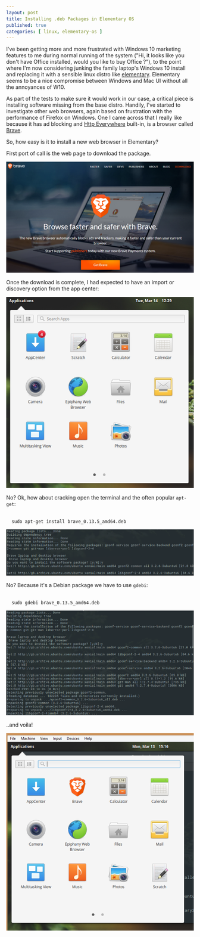 ```yaml
---
layout: post
title: Installing .deb Packages in Elementary OS
published: true
categories: [ linux, elementary-os ]
---
```


I've been getting more and more frustrated with Windows 10 marketing features to me during
normal running of the system ("Hi, it looks like you don't have Office installed, would
you like to buy Office ?"), to the point where I'm now considering junking the family
laptop's Windows 10 install and replacing it with a sensible linux distro
like <a href="https://elementary.io">elementary</a>. Elementary seems to be a nice
compromise between Windows and Mac UI without all the annoyances of W10.

As part of the tests to make sure it would work in our case, a critical piece is
installing software missing from the base distro. Handily, I've started to investigate other
web browsers, again based on frustration with the performance of Firefox on Windows.
One I came across that I really like because it has ad blocking and <a href="https://www.eff.org/https-everywhere">Http Everywhere<a/>
built-in, is a browser called <a href="https://brave.com">Brave</a>.

So, how easy is it to install a new web browser in Elementary?

First port of call is the web page to download the package.

![brave](/img/posts/installing-package-in-elementary-os/brave-website.png)

Once the download is complete, I had expected to have an import or discovery
option from the app center:

![app center](/img/posts/installing-package-in-elementary-os/app-centre.png)

No? Ok, how about cracking open the terminal and the often popular <code>apt-get</code>:

~~~

  sudo apt-get install brave_0.13.5_amd64.deb

~~~

![apt-get](/img/posts/installing-package-in-elementary-os/elementary_start_sudo-apt-get.png)

No? Because it's a Debian package we have to use <code>gdebi</code>:

~~~

  sudo gdebi brave_0.13.5_amd64.deb

~~~

![gdebi](/img/posts/installing-package-in-elementary-os/elementary-sudo-gdebi.png)

..and voila!

![app center2](/img/posts/installing-package-in-elementary-os/brave-installed.png)
